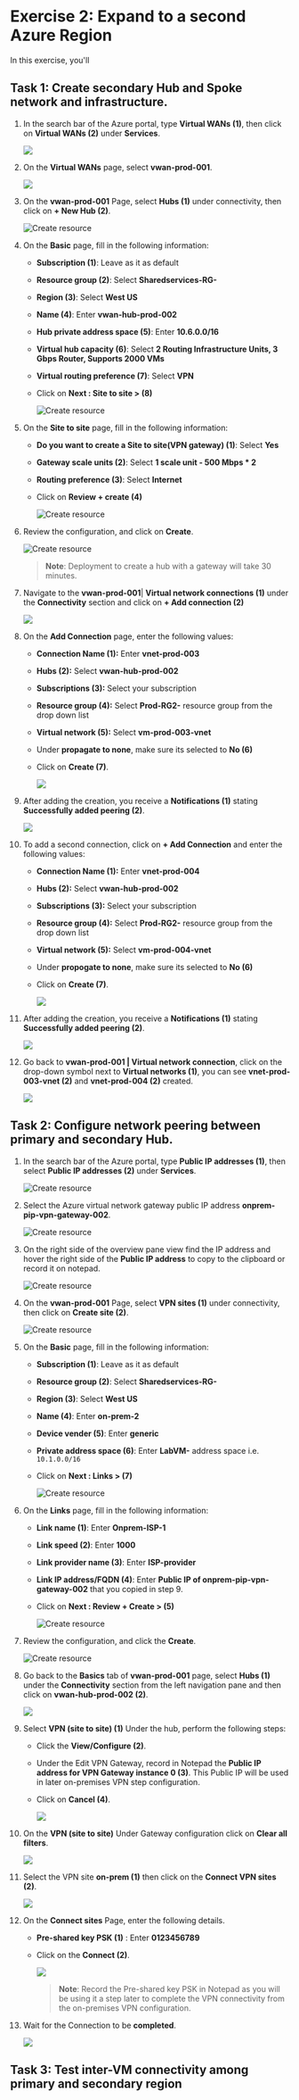 # Exercise 2: Expand to a second Azure Region

In this exercise, you'll 

## Task 1: Create secondary Hub and Spoke network and infrastructure. 

1. In the search bar of the Azure portal, type **Virtual WANs (1)**, then click on **Virtual WANs (2)** under **Services**.

      ![](../Labfiles-101-v2/Media/n33.png)

1. On the **Virtual WANs** page, select **vwan-prod-001**.

      ![](../Labfiles-101-v2/Media/n77.png)

1. On the **vwan-prod-001** Page, select **Hubs (1)** under connectivity, then click on **+ New Hub (2)**.

      ![Create resource](../media/y37.png)

1. On the **Basic** page, fill in the following information:

   - **Subscription (1)**: Leave as it as default 
   - **Resource group (2)**: Select **Sharedservices-RG-<inject key="DeploymentID" enableCopy="false"/>**
   - **Region (3)**: Select **West US**
   - **Name (4)**: Enter **vwan-hub-prod-002**
   - **Hub private address space (5)**: Enter **10.6.0.0/16**
   - **Virtual hub capacity (6)**: Select **2 Routing Infrastructure Units, 3 Gbps Router, Supports 2000 VMs**
   - **Virtual routing preference (7)**: Select **VPN**
   - Click on **Next : Site to site > (8)**

      ![Create resource](../media/y38.png) 

1. On the **Site to site** page, fill in the following information:

   - **Do you want to create a Site to site(VPN gateway)  (1)**: Select **Yes** 
   - **Gateway scale units (2)**: Select **1 scale unit - 500 Mbps * 2** 
   - **Routing preference (3)**: Select **Internet**
   - Click on **Review + create (4)**

      ![Create resource](../media/y39.png)

1. Review the configuration, and click on **Create**.

      ![Create resource](../media/y40.png)

      >**Note**: Deployment to create a hub with a gateway will take 30 minutes.

1. Navigate to the **vwan-prod-001**| **Virtual network connections (1)** under the **Connectivity** section and click on **+ Add connection (2)**

      ![](../media/y51.png)

1. On the **Add Connection** page, enter the following values:

    - **Connection Name (1):** Enter **vnet-prod-003**

    - **Hubs (2):** Select **vwan-hub-prod-002**

    - **Subscriptions (3):** Select your subscription
    
    - **Resource group (4):** Select **Prod-RG2-<inject key="DeploymentID" enableCopy="false"/>** resource group from the drop down list

    - **Virtual network (5):** Select **vm-prod-003-vnet**

    - Under **propagate to none**, make sure its selected to **No (6)**
    
    - Click on **Create (7)**.

        ![](../media/y52.png)

1. After adding the creation, you receive a **Notifications (1)** stating **Successfully added peering (2)**.

    ![](../media/y54.png)

1. To add a second connection, click on **+ Add Connection** and enter the following values:

     - **Connection Name (1):** Enter **vnet-prod-004**

     - **Hubs (2):** Select **vwan-hub-prod-002**

     - **Subscriptions (3):** Select your subscription
    
     - **Resource group (4):** Select **Prod-RG2-<inject key="DeploymentID" enableCopy="false"/>** resource group from the drop down list

     - **Virtual network (5):** Select **vm-prod-004-vnet**
       
     - Under **propogate to none**, make sure its selected to **No (6)**
       
     - Click on **Create (7)**.
    
          ![](../media/y53.png)

1. After adding the creation, you receive a **Notifications (1)** stating **Successfully added peering (2)**.

     ![](../media/y55.png)

1. Go back to **vwan-prod-001 | Virtual network connection**, click on the drop-down symbol next to **Virtual networks (1)**, you can see **vnet-prod-003-vnet (2)** and **vnet-prod-004 (2)** created.

    ![](../media/y56.png)

## Task 2: Configure network peering between primary and secondary Hub. 

1. In the search bar of the Azure portal, type **Public IP addresses  (1)**, then select **Public IP addresses  (2)** under **Services**.

   ![Create resource](../Labfiles-101-v2/Media/n10.png)

1. Select the Azure virtual network gateway public IP address **onprem-pip-vpn-gateway-002**.

     ![Create resource](../media/y44.png)

1. On the right side of the overview pane view find the IP address and hover the right side of the **Public IP address** to copy to the clipboard or record it on notepad.

   ![Create resource](../media/y45.png)



1. On the **vwan-prod-001** Page, select **VPN sites (1)** under connectivity, then click on **Create site (2)**.

    ![Create resource](../Labfiles-101-v2/Media/31.png)

1. On the **Basic** page, fill in the following information:

   - **Subscription (1)**: Leave as it as default 
   - **Resource group (2)**: Select **Sharedservices-RG-<inject key="DeploymentID" enableCopy="false"/>**
   - **Region (3)**: Select **West US**
   - **Name (4)**: Enter **on-prem-2**
   - **Device vender (5)**: Enter **generic**
   - **Private address space (6)**: Enter **LabVM-<inject key="DeploymentID" enableCopy="false"/>** address space i.e. `10.1.0.0/16`
   -  Click on **Next : Links > (7)**

      ![Create resource](../media/y41.png)

1. On the **Links** page, fill in the following information:
  
    - **Link name (1)**: Enter **Onprem-ISP-1**
    - **Link speed (2)**: Enter **1000**
    - **Link provider name (3)**: Enter **ISP-provider**
    - **Link IP address/FQDN (4)**: Enter **Public IP of onprem-pip-vpn-gateway-002** that you copied in step 9.
    - Click on **Next : Review + Create > (5)**

      ![Create resource](../media/y42.png)

1. Review the configuration, and click the **Create**.

      ![Create resource](../media/y43.png)

1. Go back to the **Basics** tab of **vwan-prod-001** page, select **Hubs (1)** under the **Connectivity** section from the left navigation pane and then click on **vwan-hub-prod-002 (2)**.

      ![](../media/y46.png)

1. Select **VPN (site to site) (1)** Under the hub, perform the following steps:

   - Click the **View/Configure (2)**. 
   - Under the Edit VPN Gateway, record in Notepad the **Public IP address for VPN Gateway instance 0 (3)**. This Public IP will be used in later on-premises VPN step configuration.
   - Click on **Cancel (4)**. 

      ![](../media/y47.png)

1. On the **VPN (site to site)** Under Gateway configuration click on **Clear all filters**.

   ![](../media/y48.png)

1. Select the VPN site **on-prem (1)** then click on the **Connect VPN sites (2)**.

    ![](../media/y49.png)

1. On the **Connect sites** Page, enter the following details.

   - **Pre-shared key PSK (1)** : Enter **0123456789**

   - Click on the **Connect (2)**. 

      ![](../media/y50.png)

     >**Note**: Record the Pre-shared key PSK in Notepad as you will be using it a step later to complete the VPN connectivity from the on-premises VPN configuration. 

15. Wait for the Connection to be **completed**.

    ![](../Labfiles-101-v2/Media/41.png)

## Task 3: Test inter-VM connectivity among primary and secondary region